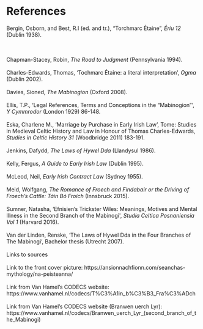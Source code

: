 <html>

<body>

<h1><strong>References</strong></h1>

<p1>

Bergin, Osborn, and Best, R.I (ed. and tr.), “Torchmarc Étaine”, <i>Ériu 12</i> (Dublin 1938).

<br>
<br>
Chapman-Stacey, Robin, <i>The Road to Judgment</i> (Pennsylvania 1994).


<br>
<br>
Charles-Edwards, Thomas, ‘Tochmarc Étaine: a literal interpretation’, <i>Ogma</i> (Dublin 2002). 


<br>
<br>
Davies, Sioned, <i>The Mabinogion</i> (Oxford 2008). 


<br>
<br>
Ellis, T.P., ‘Legal References, Terms and Conceptions in the “Mabinogion”’, <i>Y Cymmrodor</i> (London 1929) 86-148.  


<br>
<br>
Eska, Charlene M., ‘Marriage by Purchase in Early Irish Law’, 
Tome: Studies in Medieval Celtic History and Law in Honour of Thomas Charles-Edwards, <i>Studies in Celtic History 31</i> (Woodbridge 2011) 183-191. 


<br>
<br>
Jenkins, Dafydd, <i>The Laws of Hywel Dda</i> (Llandysul 1986).


<br>
<br>
Kelly, Fergus, <i>A Guide to Early Irish Law</i> (Dublin 1995).


<br>
<br>
McLeod, Neil, <i>Early Irish Contract Law</i> (Sydney 1955). 


<br>
<br>
Meid, Wolfgang, <i>The Romance of Froech and Findabair or the Driving of Froech’s Cattle: Táin Bó Froích</i> (Innsbruck 2015). 

<br>
<br>
Sumner, Natasha, ‘Efnisien’s Trickster Wiles: Meanings, Motives and Mental Illness in the Second Branch of the Mabinogi', <i>Studia Celtica Posnaniensia Vol 1</i> 
(Harvard 2016).


<br>
<br>
Van der Linden, Renske, ‘The Laws of Hywel Dda in the Four Branches of The Mabinogi’, Bachelor thesis (Utrecht 2007). 

</p1>


<p2>

<br>
<br>
Links to sources

<br>
<br>
Link to the front cover picture: https://ansionnachfionn.com/seanchas-mythology/na-peisteanna/ 


<br>
<br>
Link from Van Hamel’s CODECS website: https://www.vanhamel.nl/codecs/T%C3%A1in_b%C3%B3_Fra%C3%ADch 


<br>
<br>
Link from Van Hamel’s CODECS website (Branwen uerch Lyr): https://www.vanhamel.nl/codecs/Branwen_uerch_Lyr_(second_branch_of_the_Mabinogi) 


</p2>


</body>

</html> 
